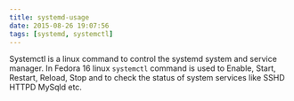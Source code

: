 ```yaml
---
title: systemd-usage
date: 2015-08-26 19:07:56
tags: [systemd, systemctl]
---
```

Systemctl is a linux command to control the systemd system and service manager.
In Fedora 16 linux `systemctl` command is used to Enable, Start, Restart, Reload, Stop
and to check the status of system services like SSHD HTTPD MySqld etc. 
